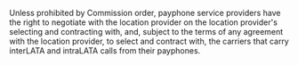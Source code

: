 Unless prohibited by Commission order, payphone service providers have the right to negotiate with the location provider on the location provider's selecting and contracting with, and, subject to the terms of any agreement with the location provider, to select and contract with, the carriers that carry interLATA and intraLATA calls from their payphones.

